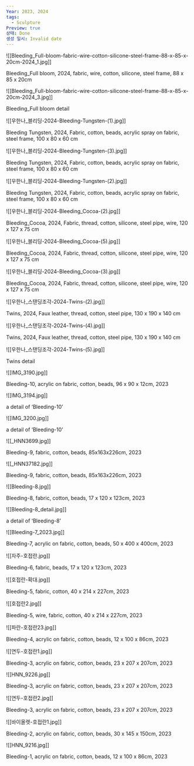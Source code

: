```yaml
---
Year: 2023, 2024
tags:
  - Sculpture
Preview: true
상태: Done
생성 일시: Invalid date
---
```

![[Bleeding_Full-bloom-fabric-wire-cotton-silicone-steel-frame-88-x-85-x-20cm-2024_1.jpg]]

Bleeding_Full bloom, 2024, fabric, wire, cotton, silicone, steel frame, 88 x 85 x 20cm

  

![[Bleeding_Full-bloom-fabric-wire-cotton-silicone-steel-frame-88-x-85-x-20cm-2024_3.jpg]]

Bleeding_Full bloom detail

  

![[우한나_블리딩-2024-Bleeding-Tungsten-(1).jpg]]

Bleeding Tungsten, 2024, Fabric, cotton, beads, acrylic spray on fabric, steel frame, 100 x 80 x 60 cm

  

![[우한나_블리딩-2024-Bleeding-Tungsten-(3).jpg]]

Bleeding Tungsten, 2024, Fabric, cotton, beads, acrylic spray on fabric, steel frame, 100 x 80 x 60 cm

  

![[우한나_블리딩-2024-Bleeding-Tungsten-(2).jpg]]

Bleeding Tungsten, 2024, Fabric, cotton, beads, acrylic spray on fabric, steel frame, 100 x 80 x 60 cm

  

![[우한나_블리딩-2024-Bleeding_Cocoa-(2).jpg]]

Bleeding_Cocoa, 2024, Fabric, thread, cotton, silicone, steel pipe, wire, 120 x 127 x 75 cm

  

![[우한나_블리딩-2024-Bleeding_Cocoa-(5).jpg]]

Bleeding_Cocoa, 2024, Fabric, thread, cotton, silicone, steel pipe, wire, 120 x 127 x 75 cm

  

![[우한나_블리딩-2024-Bleeding_Cocoa-(3).jpg]]

Bleeding_Cocoa, 2024, Fabric, thread, cotton, silicone, steel pipe, wire, 120 x 127 x 75 cm

  

![[우한나_스탠딩조각-2024-Twins-(2).jpg]]

Twins, 2024, Faux leather, thread, cotton, steel pipe, 130 x 190 x 140 cm

  

![[우한나_스탠딩조각-2024-Twins-(4).jpg]]

Twins, 2024, Faux leather, thread, cotton, steel pipe, 130 x 190 x 140 cm

  

![[우한나_스탠딩조각-2024-Twins-(5).jpg]]

Twins detail

![[IMG_3190.jpg]]

Bleeding-10, acrylic on fabric, cotton, beads, 96 x 90 x 12cm, 2023

![[IMG_3194.jpg]]

a detail of ‘Bleeding-10’

![[IMG_3200.jpg]]

a detail of ‘Bleeding-10’

![[_HNN3699.jpg]]

Bleeding-9, fabric, cotton, beads, 85x163x226cm, 2023

![[_HNN37182.jpg]]

Bleeding-9, fabric, cotton, beads, 85x163x226cm, 2023

![[Bleeding-8.jpg]]

Bleeding-8, fabric, cotton, beads, 17 x 120 x 123cm, 2023

![[Bleeding-8_detail.jpg]]

a detail of ‘Bleeding-8’

![[Bleeding-7_2023.jpg]]

Bleeding-7, acrylic on fabric, cotton, beads, 50 x 400 x 400cm, 2023

![[자주-호접란.jpg]]

Bleeding-6, fabric, beads, 17 x 120 x 123cm, 2023

![[호접란-확대.jpg]]

Bleeding-5, fabric, cotton, 40 x 214 x 227cm, 2023

![[호접란2.jpg]]

Bleeding-5, wire, fabric, cotton, 40 x 214 x 227cm, 2023

![[파란-호접란23.jpg]]

Bleeding-4, acrylic on fabric, cotton, beads, 12 x 100 x 86cm, 2023

![[연두-호접란1.jpg]]

Bleeding-3, acrylic on fabric, cotton, beads, 23 x 207 x 207cm, 2023

![[HNN_9226.jpg]]

Bleeding-3, acrylic on fabric, cotton, beads, 23 x 207 x 207cm, 2023

![[연두-호접란2.jpg]]

Bleeding-3, acrylic on fabric, cotton, beads, 23 x 207 x 207cm, 2023

![[바이올렛-호접란1.jpg]]

Bleeding-2, acrylic on fabric, cotton, beads, 30 x 145 x 150cm, 2023

![[HNN_9216.jpg]]

Bleeding-1, acrylic on fabric, cotton, beads, 12 x 100 x 86cm, 2023